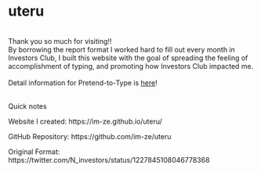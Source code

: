 # uteru
<br>Thank you so much for visiting!!
<br>By borrowing the report format I worked hard to fill out every month in Investors Club, I built this website with the goal of spreading the feeling of accomplishment of typing, and promoting how Investors Club impacted me.
<br>
<br>Detail information for Pretend-to-Type is [here](https://github.com/im-ze/uteru/wiki/%E6%89%93%E3%81%A3%E3%81%A6%E3%82%8B%E3%81%B5%E3%82%8A%E3%81%B8%E3%82%88%E3%81%86%E3%81%93%E3%81%9D)!

<br>Quick notes
<p>Website I created: https://im-ze.github.io/uteru/
<p>GitHub Repository: https://github.com/im-ze/uteru
<p>Original Format: https://twitter.com/N_investors/status/1227845108046778368

